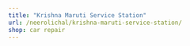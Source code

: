 ```yaml
---
title: "Krishna Maruti Service Station"
url: /neerolichal/krishna-maruti-service-station/
shop: car repair
---
```

